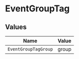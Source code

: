 # EventGroupTag


## Values

| Name                 | Value                |
| -------------------- | -------------------- |
| `EventGroupTagGroup` | group                |